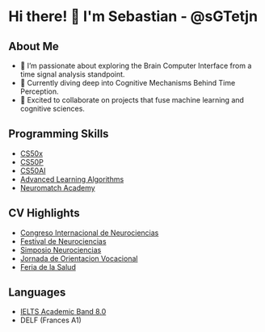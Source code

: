 # Hi there! 👋 I'm Sebastian - @sGTetjn

## About Me
- 👀 I’m passionate about exploring the Brain Computer Interface from a time signal analysis standpoint.
- 🌱 Currently diving deep into Cognitive Mechanisms Behind Time Perception.
- 💞️ Excited to collaborate on projects that fuse machine learning and cognitive sciences.

## Programming Skills
- [CS50x](https://drive.google.com/file/d/1S9l5lMk2Wky3fzGn-bYYVLbaen8U-Dfz/view?usp=sharing)
- [CS50P](https://drive.google.com/file/d/1c6HF_mEfTX7CBJTv0mhYOJloI_axJGgQ/view?usp=sharing)
- [CS50AI](https://drive.google.com/file/d/191cgWzZ14In98ZfB6Uvbtw7F_HLny1L2/view?usp=sharing)
- [Advanced Learning Algorithms](https://coursera.org/share/746447a808c294ec7ed594b38051a020)
- [Neuromatch Academy](https://drive.google.com/file/d/1sDszgcKXbxqfy4zoo-dUbNiKxYRaHJr-/view?usp=sharing)

## CV Highlights
- [Congreso Internacional de Neurociencias](https://drive.google.com/file/d/1lW79_YHpdhFSGOpOpzzMJH4LcXcNe7Q9/view?usp=sharing)
- [Festival de Neurociencias](https://drive.google.com/file/d/1FGomsG3bj4VJqbuCBUWXs67hp_VRAX8k/view?usp=drive_link)
- [Simposio Neurociencias](https://drive.google.com/file/d/1fmxsDxWRde0dJkrC-ryjMi1u7Y6IRujW/view?usp=sharing)
- [Jornada de Orientacion Vocacional](https://drive.google.com/file/d/1JJgbS3zH_lzNq7ulg0HOdhpNhrhti5oD/view?usp=sharing)
- [Feria de la Salud](https://drive.google.com/file/d/16OHUdRBA9vZ1nQF3PkBgeNN2skiuTj7W/view?usp=sharing)

## Languages
- [IELTS Academic Band 8.0](https://drive.google.com/file/d/1DHdqdrmWafg9WS0gCjeF3A1DNk8LBdG-/view?usp=sharing)
- DELF (Frances A1)
